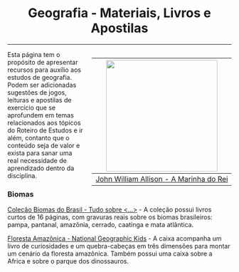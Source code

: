 <h1 align="center">Geografia - Materiais, Livros e Apostilas</h1>

---

<div style="float: right; padding-left: 20px">

|                <img height="250" src="./assets/images/Geografia/JohnWilliamAllison_The KingsNavy.jpeg" />                 |
| :-----------------------------------------------------------------------------------------------------------------------: |
| [John William Allison - A Marinha do Rei](https://search.creativecommons.org/photos/9c174679-9ac7-4784-a1a1-d53ebb165d44) |

</div>

Esta página tem o propósito de apresentar recursos para auxílio aos estudos de geografia. Podem ser adicionadas sugestões de jogos, leituras e apostilas de exercício que se aprofundem em temas relacionados aos tópicos do Roteiro de Estudos e ir além, contanto que o conteúdo seja de valor e exista para sanar uma real necessidade de aprendizado dentro da disciplina.

### Biomas

[Coleção Biomas do Brasil - Tudo sobre <...>](https://www.amazon.com.br/s?k=Biomas+Do+Brasil+-+Tudo+Sobre&i=stripbooks&__mk_pt_BR=%C3%85M%C3%85%C5%BD%C3%95%C3%91&ref=nb_sb_noss) - A coleção possui livros curtos de 16 páginas, com gravuras reais sobre os biomas brasileiros: pampa, pantanal, amazônia, cerrado, caatinga e mata atlântica.

[Floresta Amazônica - National Geographic Kids](https://www.amazon.com.br/FLORESTA-AMAZ%C3%94NICA-NATIONAL-GEOGRAPHIC-KIDS/dp/8521318677/) - A caixa acompanha um livro de curiosidades e um quebra-cabeças em três dimensões para montar um cenário da floresta amazônica. Também possui uma caixa sobre a Africa e sobre o parque dos dinossauros.
